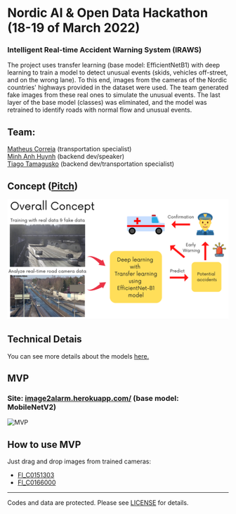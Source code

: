 # Nordic AI & Open Data Hackathon (18-19 of March 2022)

### Intelligent Real-time Accident Warning System (IRAWS)

The project uses transfer learning (base model: EfficientNetB1) with deep learning to train a model to detect unusual events (skids, vehicles off-street, and on the wrong lane). To this end, images from the cameras of the Nordic countries' highways provided in the dataset were used. The team generated fake images from these real ones to simulate the unusual events. The last layer of the base model (classes) was eliminated, and the model was retrained to identify roads with normal flow and unusual events.

## Team:

[Matheus Correia](https://github.com/matheusgomesms) (transportation specialist)  
[Minh Anh Huynh](https://github.com/MarcX23) (backend dev/speaker)  
[Tiago Tamagusko](https://github.com/tamagusko) (backend dev/transportation specialist)  

## Concept ([Pitch](https://www.youtube.com/watch?v=thCYkNci55o))

![Concept](https://github.com/tamagusko/nordicopendata/raw/main/img/concept.png)

## Technical Detais
You can see more details about the models [here.](https://github.com/tamagusko/nordicopendata/tree/main/models)

## MVP
### Site: [image2alarm.herokuapp.com/](https://image2alarm.herokuapp.com/) (base model: MobileNetV2)  

![MVP](https://github.com/tamagusko/nordicopendata/raw/main/img/preview.gif)  

## How to use MVP

Just drag and drop images from trained cameras: 

- [FI_C0151303](https://github.com/tamagusko/nordicopendata/tree/main/data/FI_C0151303)
- [FI_C0166000](https://github.com/tamagusko/nordicopendata/tree/main/data/FI_C0166000)

---

Codes and data are protected. Please see [LICENSE](LICENSE) for details.
